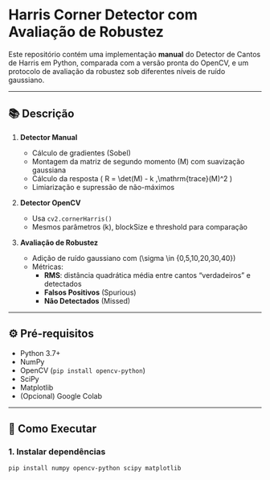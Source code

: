 
# Harris Corner Detector com Avaliação de Robustez

Este repositório contém uma implementação **manual** do Detector de Cantos de Harris em Python, comparada com a versão pronta do OpenCV, e um protocolo de avaliação da robustez sob diferentes níveis de ruído gaussiano.

---

## 📚 Descrição

1. **Detector Manual**  
   - Cálculo de gradientes (Sobel)  
   - Montagem da matriz de segundo momento (M) com suavização gaussiana  
   - Cálculo da resposta \( R = \det(M) - k \,\mathrm{trace}(M)^2 \)  
   - Limiarização e supressão de não-máximos  

2. **Detector OpenCV**  
   - Usa `cv2.cornerHarris()`  
   - Mesmos parâmetros \(k\), blockSize e threshold para comparação

3. **Avaliação de Robustez**  
   - Adição de ruído gaussiano com \(\sigma \in \{0,5,10,20,30,40\}\)  
   - Métricas:
     - **RMS**: distância quadrática média entre cantos “verdadeiros” e detectados  
     - **Falsos Positivos** (Spurious)  
     - **Não Detectados** (Missed)

---

## ⚙️ Pré-requisitos

- Python 3.7+
- NumPy
- OpenCV (`pip install opencv-python`)
- SciPy
- Matplotlib
- (Opcional) Google Colab

---

## 🚀 Como Executar

### 1. Instalar dependências

```bash
pip install numpy opencv-python scipy matplotlib
